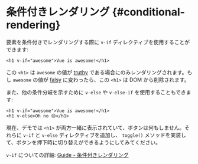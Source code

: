 # 条件付きレンダリング {#conditional-rendering}

要素を条件付きでレンダリングする際に `v-if` ディレクティブを使用することができます:

```vue-html
<h1 v-if="awesome">Vue is awesome!</h1>
```

この `<h1>` は `awesome` の値が [truthy](https://developer.mozilla.org/ja/docs/Glossary/Truthy) である場合にのみレンダリングされます。もし `awesome` の値が [falsy](https://developer.mozilla.org/ja/docs/Glossary/Falsy) に変わったら、この `<h1>` は DOM から削除されます。

また、他の条件分岐を示すために `v-else` や `v-else-if` を使用することもできます:

```vue-html
<h1 v-if="awesome">Vue is awesome!</h1>
<h1 v-else>Oh no 😢</h1>
```

現在、デモでは `<h1>` が両方一緒に表示されていて、ボタンは何もしません。それらに `v-if` と `v-else` ディレクティブを追加し、 `toggle()` メソッドを実装して、ボタンを押下時に切り替えができるようにしてみてください。

`v-if` についての詳細: <a target="_blank" href="/guide/essentials/conditional.html">Guide - 条件付きレンダリング</a>
